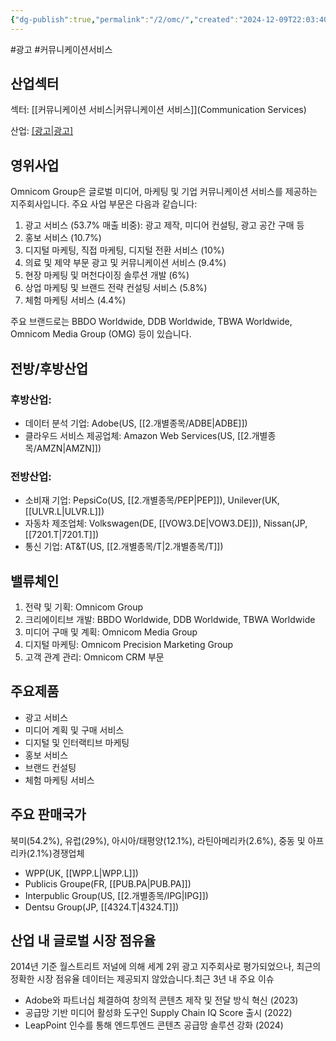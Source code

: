 ```yaml
---
{"dg-publish":true,"permalink":"/2/omc/","created":"2024-12-09T22:03:40.091+09:00","updated":"2025-07-29T21:37:05.018+09:00"}
---
```


#광고 #커뮤니케이션서비스 

## 산업섹터  

섹터: [[커뮤니케이션 서비스\|커뮤니케이션 서비스]](Communication Services)  

산업: [[광고\|광고]](Advertising)

## 영위사업  

Omnicom Group은 글로벌 미디어, 마케팅 및 기업 커뮤니케이션 서비스를 제공하는 지주회사입니다. 주요 사업 부문은 다음과 같습니다:

1. 광고 서비스 (53.7% 매출 비중): 광고 제작, 미디어 컨설팅, 광고 공간 구매 등
2. 홍보 서비스 (10.7%)
3. 디지털 마케팅, 직접 마케팅, 디지털 전환 서비스 (10%)
4. 의료 및 제약 부문 광고 및 커뮤니케이션 서비스 (9.4%)
5. 현장 마케팅 및 머천다이징 솔루션 개발 (6%)
6. 상업 마케팅 및 브랜드 전략 컨설팅 서비스 (5.8%)
7. 체험 마케팅 서비스 (4.4%)

주요 브랜드로는 BBDO Worldwide, DDB Worldwide, TBWA Worldwide, Omnicom Media Group (OMG) 등이 있습니다.

## 전방/후방산업  

### 후방산업:

- 데이터 분석 기업: Adobe(US, [[2.개별종목/ADBE\|ADBE]])
- 클라우드 서비스 제공업체: Amazon Web Services(US, [[2.개별종목/AMZN\|AMZN]])

### 전방산업:

- 소비재 기업: PepsiCo(US, [[2.개별종목/PEP\|PEP]]), Unilever(UK, [[ULVR.L\|ULVR.L]])
- 자동차 제조업체: Volkswagen(DE, [[VOW3.DE\|VOW3.DE]]), Nissan(JP, [[7201.T\|7201.T]])
- 통신 기업: AT&T(US, [[2.개별종목/T\|2.개별종목/T]])

## 밸류체인

1. 전략 및 기획: Omnicom Group
2. 크리에이티브 개발: BBDO Worldwide, DDB Worldwide, TBWA Worldwide
3. 미디어 구매 및 계획: Omnicom Media Group
4. 디지털 마케팅: Omnicom Precision Marketing Group
5. 고객 관계 관리: Omnicom CRM 부문

## 주요제품

- 광고 서비스
- 미디어 계획 및 구매 서비스
- 디지털 및 인터랙티브 마케팅
- 홍보 서비스
- 브랜드 컨설팅
- 체험 마케팅 서비스

## 주요 판매국가  

북미(54.2%), 유럽(29%), 아시아/태평양(12.1%), 라틴아메리카(2.6%), 중동 및 아프리카(2.1%)경쟁업체

- WPP(UK, [[WPP.L\|WPP.L]])
- Publicis Groupe(FR, [[PUB.PA\|PUB.PA]])
- Interpublic Group(US, [[2.개별종목/IPG\|IPG]])
- Dentsu Group(JP, [[4324.T\|4324.T]])

## 산업 내 글로벌 시장 점유율  

2014년 기준 월스트리트 저널에 의해 세계 2위 광고 지주회사로 평가되었으나, 최근의 정확한 시장 점유율 데이터는 제공되지 않았습니다.최근 3년 내 주요 이슈

- Adobe와 파트너십 체결하여 창의적 콘텐츠 제작 및 전달 방식 혁신 (2023)
- 공급망 기반 미디어 활성화 도구인 Supply Chain IQ Score 출시 (2022)
- LeapPoint 인수를 통해 엔드투엔드 콘텐츠 공급망 솔루션 강화 (2024)